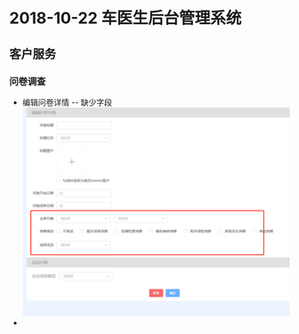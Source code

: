 2018-10-22 车医生后台管理系统
==========================

## 客户服务

### 问卷调查
+ 编辑问卷详情 -- 缺少字段        
  ![list-1](imgs/2018-10-22/1-1.jpg) 
+ 